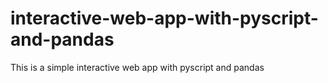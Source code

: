 # interactive-web-app-with-pyscript-and-pandas
This is a simple interactive web app with pyscript and pandas
